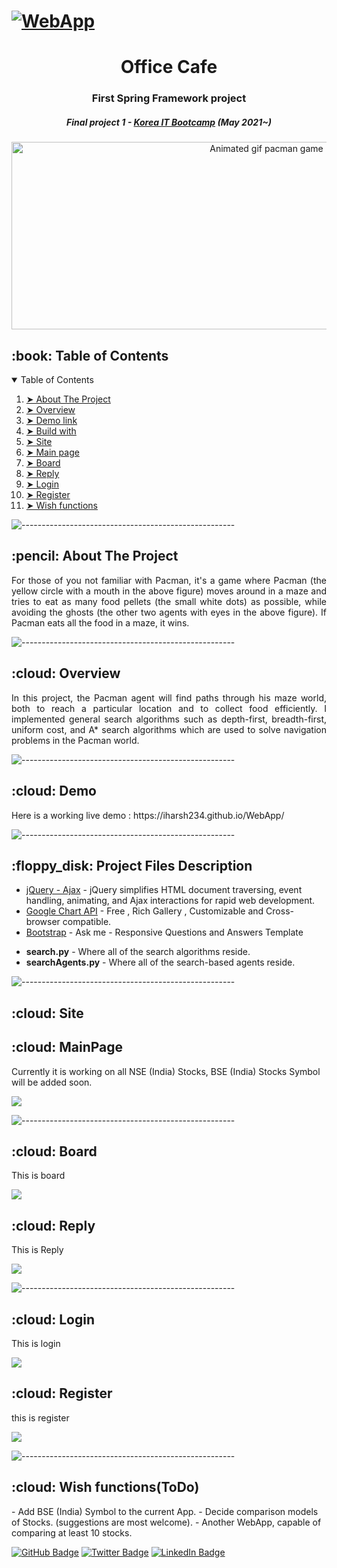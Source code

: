 # [![WebApp](https://user-images.githubusercontent.com/72185011/121700346-c62ecf00-cb0a-11eb-989d-436673587fc4.JPG)](https://www.youtube.com/watch?v=0xvf_GUJjkM)

<h1 align="center"> Office Cafe </h1> 
<h3 align="center"> First Spring Framework project </h3>
<h5 align="center"> Final project 1 - <a href="https://cafe.naver.com/dgceo">Korea IT Bootcamp</a> (May 2021~) </h5>

<p align="center"> 
  <img src="https://user-images.githubusercontent.com/72185011/121696411-0429f400-cb07-11eb-8d8c-9d35b55c83a6.gif" alt="Animated gif pacman game" height="300px" width="800">
</p>


<!-- TABLE OF CONTENTS -->
<h2 id="table-of-contents"> :book: Table of Contents</h2>

<details open="open">
  <summary>Table of Contents</summary>
  <ol>
    <li><a href="#about-the-project"> ➤ About The Project</a></li>
    <li><a href="#overview"> ➤ Overview</a></li>
    <li><a href="#demo"> ➤ Demo link</a></li>
    <li><a href="#buildwith"> ➤ Build with</a></li>
    <li><a href="#site"> ➤ Site </a></li>
    <li><a href="#main"> ➤ Main page </a></li>
    <li><a href="#board"> ➤ Board </a></li>
    <li><a href="#reply"> ➤ Reply </a></li>
    <li><a href="#login"> ➤ Login </a></li>
    <li><a href="#register"> ➤ Register </a></li>
    <li><a href="#todo"> ➤ Wish functions </a></li>
  </ol>
</details>

![-----------------------------------------------------](https://raw.githubusercontent.com/andreasbm/readme/master/assets/lines/rainbow.png)

<!-- ABOUT THE PROJECT -->
<h2 id="about-the-project"> :pencil: About The Project</h2>

<p align="justify"> 
  For those of you not familiar with Pacman, it's a game where Pacman (the yellow circle with a mouth in the above figure) moves around in a maze and tries to eat as many food pellets (the small white dots) as possible, while avoiding the ghosts (the other two agents with eyes in the above figure). If Pacman eats all the food in a maze, it wins.
</p>

![-----------------------------------------------------](https://raw.githubusercontent.com/andreasbm/readme/master/assets/lines/rainbow.png)

<!-- OVERVIEW -->
<h2 id="overview"> :cloud: Overview</h2>

<p align="justify"> 
  In this project, the Pacman agent will find paths through his maze world, both to reach a particular location and to collect food efficiently. I implemented general search algorithms such as depth-first, breadth-first, uniform cost, and A* search algorithms which are used to solve navigation problems in the Pacman world.
</p>

![-----------------------------------------------------](https://raw.githubusercontent.com/andreasbm/readme/master/assets/lines/rainbow.png)

<!-- DEMO -->
<h2 id="demo"> :cloud: Demo</h2>
Here is a working live demo :  https://iharsh234.github.io/WebApp/

![-----------------------------------------------------](https://raw.githubusercontent.com/andreasbm/readme/master/assets/lines/rainbow.png)
<!-- PROJECT FILES DESCRIPTION -->
<h2 id="buildwith"> :floppy_disk: Project Files Description</h2>

- [jQuery - Ajax](http://www.w3schools.com/jquery/jquery_ref_ajax.asp) - jQuery simplifies HTML document traversing, event handling, animating, and Ajax interactions for rapid web development.
- [Google Chart API](https://developers.google.com/chart/interactive/docs/quick_start) - Free , Rich Gallery , Customizable and Cross-browser compatible.
- [Bootstrap](https://themeforest.net/item/ask-me-responsive-questions-and-answers-template/6357488) - Ask me - Responsive Questions and Answers Template

<ul>
  <li><b>search.py</b> - Where all of the search algorithms reside.</li>
  <li><b>searchAgents.py</b> - Where all of the search-based agents reside.</li>
</ul>


![-----------------------------------------------------](https://raw.githubusercontent.com/andreasbm/readme/master/assets/lines/rainbow.png)

<!-- DEMO -->
<h2 id="site"> :cloud: Site</h2>

<!-- DEMO -->
<h2 id="main"> :cloud: MainPage</h2>
Currently it is working on all NSE (India) Stocks, BSE (India) Stocks Symbol will be added soon.

![](https://iharsh234.github.io/WebApp/images/demo/web_app_face.JPG)

![-----------------------------------------------------](https://raw.githubusercontent.com/andreasbm/readme/master/assets/lines/rainbow.png)

<!-- DEMO -->
<h2 id="board"> :cloud: Board</h2>
This is board

![](https://iharsh234.github.io/WebApp/images/demo/web_app_face.JPG)


<h2 id="reply"> :cloud: Reply</h2>
This is Reply

![](https://iharsh234.github.io/WebApp/images/demo/web_app_face.JPG)

![-----------------------------------------------------](https://raw.githubusercontent.com/andreasbm/readme/master/assets/lines/rainbow.png)

<!-- DEMO -->
<h2 id="login"> :cloud: Login</h2>
This is login

![](https://iharsh234.github.io/WebApp/images/demo/web_app_face.JPG)


<!-- DEMO -->
<h2 id="register"> :cloud: Register</h2>
this is register


![](https://iharsh234.github.io/WebApp/images/demo/web_app_face.JPG)

![-----------------------------------------------------](https://raw.githubusercontent.com/andreasbm/readme/master/assets/lines/rainbow.png)

<h2 id="todo"> :cloud: Wish functions(ToDo)</h2>
- Add BSE (India) Symbol to the current App.
- Decide comparison models of Stocks. (suggestions are most welcome).
- Another WebApp, capable of comparing at least 10 stocks.

[![GitHub Badge](https://img.shields.io/badge/GitHub-100000?style=for-the-badge&logo=github&logoColor=white)](https://github.com/ma-shamshiri)
[![Twitter Badge](https://img.shields.io/badge/Twitter-1DA1F2?style=for-the-badge&logo=twitter&logoColor=white)](https://twitter.com/ma_shamshiri)
[![LinkedIn Badge](https://img.shields.io/badge/LinkedIn-0077B5?style=for-the-badge&logo=linkedin&logoColor=white)](https://www.linkedin.com/in/ma-shamshiri)
